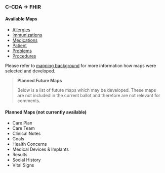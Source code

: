 ### C-CDA → FHIR

#### Available Maps
- [Allergies](CF-allergies.html)
- [Immunizations](CF-immunizations.html)
- [Medications](CF-medications.html)
- [Patient](CF-patient.html)
- [Problems](CF-problems.html)
- [Procedures](CF-procedures.html)

Please refer to [mapping background](mappingBackground.html) for more information how maps were selected and developed.

<div xmlns="http://www.w3.org/1999/xhtml" xmlns:xsi="http://www.w3.org/2001/XMLSchema-instance">
	<blockquote class="stu-note">
		<b>Planned Future Maps</b>
		<p>Below is a list of future maps which may be developed. These maps are not included in the current ballot and therefore are not relevant for comments.</p>
	</blockquote>
</div>

#### Planned Maps (not currently available)
- Care Plan
- Care Team
- Clinical Notes
- Goals
- Health Concerns
- Medical Devices & Implants
- Results
- Social History
- Vital Signs
